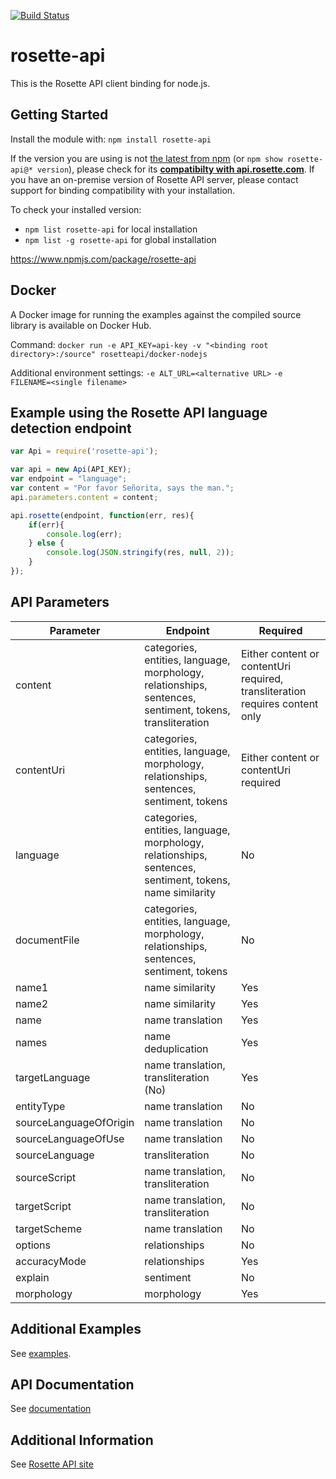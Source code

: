 [![Build Status](https://travis-ci.org/rosette-api/nodejs.svg?branch=master)](https://travis-ci.org/rosette-api/nodejs)

# rosette-api

This is the Rosette API client binding for node.js.

## Getting Started
Install the module with: `npm install rosette-api`

If the version you are using is not [the latest from npm](https://www.npmjs.com/package/rosette-api) (or `npm show rosette-api@* version`),
please check for its [**compatibilty with api.rosette.com**](https://developer.rosette.com/features-and-functions?javascript).
If you have an on-premise version of Rosette API server, please contact support for
binding compatibility with your installation.

To check your installed version:

- `npm list rosette-api` for local installation
- `npm list -g rosette-api` for global installation

https://www.npmjs.com/package/rosette-api

## Docker ##
A Docker image for running the examples against the compiled source library is available on Docker Hub.

Command: `docker run -e API_KEY=api-key -v "<binding root directory>:/source" rosetteapi/docker-nodejs`

Additional environment settings:
`-e ALT_URL=<alternative URL>`
`-e FILENAME=<single filename>`


## Example using the Rosette API language detection endpoint
```javascript
var Api = require('rosette-api');

var api = new Api(API_KEY);
var endpoint = "language";
var content = "Por favor Señorita, says the man.";
api.parameters.content = content;

api.rosette(endpoint, function(err, res){
	if(err){
		console.log(err);
	} else {
		console.log(JSON.stringify(res, null, 2));
	}
});
```
## API Parameters
| Parameter                     | Endpoint                                            | Required
| -------------                 |-------------                                        |-------------
| content                    | categories, entities, language, morphology, relationships, sentences, sentiment, tokens, transliteration            | Either content or contentUri required, transliteration requires content only |
| contentUri                      | categories, entities, language, morphology, relationships, sentences, sentiment, tokens       | Either content or contentUri required |
| language                          | categories, entities, language, morphology, relationships, sentences, sentiment, tokens, name similarity                    | No |
| documentFile                      | categories, entities, language, morphology, relationships, sentences, sentiment, tokens                  | No |
| name1                 | name similarity               | Yes |
| name2               | name similarity| Yes |
| name    | name translation     | Yes |
| names   | name deduplication   | Yes |
| targetLanguage           | name translation, transliteration (No)          | Yes |
| entityType                 | name translation         | No |
| sourceLanguageOfOrigin        | name translation | No |
| sourceLanguageOfUse                         | name translation       | No |
| sourceLanguage  | transliteration | No |
| sourceScript                     | name translation, transliteration              | No |
| targetScript                     | name translation, transliteration                    | No |
| targetScheme                        | name translation          | No |
| options              | relationships        | No |
| accuracyMode              | relationships        | Yes |
| explain              | sentiment        | No |
| morphology             | morphology        | Yes |

## Additional Examples
See [examples](examples).

## API Documentation
See [documentation](http://rosette-api.github.io/nodejs)

## Additional Information
See [Rosette API site](https://developer.rosette.com/)
